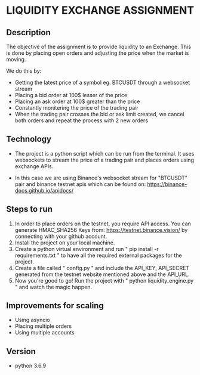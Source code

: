 # LIQUIDITY EXCHANGE ASSIGNMENT

## Description
The objective of the assignment is to provide liquidity to an Exchange. This is done by placing open orders and adjusting the price when the market is moving.

We do this by:
- Getting the latest price of a symbol eg. BTCUSDT through a websocket stream
- Placing a bid order at 100$ lesser of the price
- Placing an ask order at 100$ greater than the price
- Constantly monitering the price of the trading pair 
- When the trading pair crosses the bid or ask limit created, we cancel both orders and repeat the process with 2 new orders

## Technology
- The project is a python script which can be run from the terminal. It uses websockets to stream the price of a trading pair and places orders using exchange APIs. 

- In this case we are using Binance's websocket stream for "BTCUSDT" pair and binance testnet apis which can be found on: https://binance-docs.github.io/apidocs/

## Steps to run
1. In order to place orders on the testnet, you require API access. You can generate HMAC_SHA256 Keys from: https://testnet.binance.vision/ by connecting with your github account.
2. Install the project on your local machine.
3. Create a python virtual environment and run " pip install  -r requirements.txt " to have all the required external packages for the project.
4. Create a file called " config.py " and include the API_KEY, API_SECRET generated from the testnet website mentioned above and the API_URL.
5. Now you're good to go! Run the project with " python liquidity_engine.py " and watch the magic happen.

## Improvements for scaling
- Using asyncio 
- Placing multiple orders 
- Using multiple accounts 

## Version
- python 3.6.9